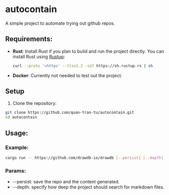 # autocontain
A simple project to automate trying out github repos.

## Requirements:
- **Rust**: Install Rust if you plan to build and run the project directly. You can install Rust using [Rustup](https://rustup.rs/):
  ```bash
  curl --proto '=https' --tlsv1.2 -sSf https://sh.rustup.rs | sh
- **Docker**: Currently not needed to test out the project.
## Setup
1. Clone the repository:
```bash
git clone https://github.com/quan-tran-tu/autocontain.git
cd autocontain
```
## Usage:
### Example: 
```bash
cargo run -- https://github.com/drawdb-io/drawdb [--persist] [--depth]
```
### Params:
- --persist: save the repo and the content generated.
- --depth: specify how deep the project should search for markdown files.
